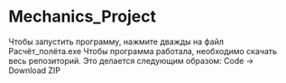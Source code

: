 # Mechanics_Project
Чтобы запустить программу, нажмите дважды на файл Расчёт_полёта.exe
Чтобы программа работала, необходимо скачать весь репозиторий.
Это делается следующим образом: Code -> Download ZIP
